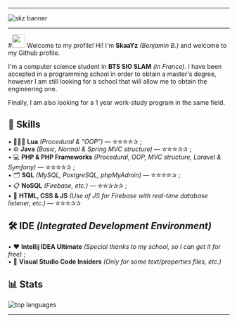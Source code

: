 ----------------

<img src="https://cdn.discordapp.com/attachments/942861572198518794/968269576573952020/Banner_github.jpg" alt="skz banner"/>

----------------

#<img src="https://raw.githubusercontent.com/MartinHeinz/MartinHeinz/master/wave.gif" width="30px"> Welcome to my profile!
Hi! I'm **SkaaYz** *(Benjamin B.)* and welcome to my Github profile.

I'm a computer science student in **BTS SIO SLAM** *(in France)*. I have been accepted in a programming school in order to obtain a master's degree, however I am still looking for a school that will allow me to obtain the engineering one.

Finally, I am also looking for a 1 year work-study program in the same field.

## 🧠 Skills
• 👨🏻‍💻 **Lua** *(Procedural & "OOP")* — ✮✮✮✮✰ ;\
• ⚙️ **Java** *(Basic, Normal & Spring MVC structure)* — ✮✮✮✰✰ ;\
• 💻 **PHP & PHP Frameworks** *(Procedural, OOP, MVC structure, Laravel & Symfony)* — ✮✮✮✮✰ ;\
• 🗂 **SQL** *(MySQL, PostgreSQL, phpMyAdmin)* — ✮✮✮✮✰ ;\
• 📋 **NoSQL** *(Firebase, etc.)* — ✮✮✰✰✰ ;\
• 🧱 **HTML, CSS & JS** *(Use of JS for Firebase with real-time database listener, etc.)* — ✮✮✮✰✰

## 🛠 IDE *(Integrated Development Environment)*
• ❤️ **Intellij IDEA Ultimate** *(Special thanks to my school, so I can get it for free)* ;\
• 📝 **Visual Studio Code Insiders** *(Only for some text/properties files, etc.)*

<!--
## 💼 My projects
#### 1️⃣ • **Business Tycoon** *(School project, I used **OOP PHP**)* <img src=https://badgen.net/badge/Status/Done/green>
> We had to invent our own project and develop our relational database accordingly. Our mission was to create a MCD & UML diagram for our project which would be able to perform "basic" CRUD actions.
<a href="https://github.com/SkaaYz/mvc-project-business-tycoon">
  <img align="center" src="https://github-readme-stats.vercel.app/api/pin/?username=SkaaYz&repo=mvc-project-business-tycoon&theme=nord" />
</a>

#### 2️⃣ • **GSB Gestion Visites** *(School project, I used **OOP PHP**)* <img src=https://badgen.net/badge/Status/Done/green>
> The objective of this first project was to connect our database to the site in PHP and to be able to perform "CRUD" type actions. Thus a schedule of conditions had been given and we had to respect it.
<a href="https://github.com/SkaaYz/gsb-gestion-visites">
  <img align="center" src="https://github-readme-stats.vercel.app/api/pin/?username=SkaaYz&repo=gsb-gestion-visites&theme=nord" />
</a>

#### 3️⃣ • **GSB Médecins** *(School project, I used **Java** & **JavaFX**)* <img src=https://badgen.net/badge/Status/Done/green>
> The main objective of this project was to create a fat client, that is to say an application or a software *(what I did)* in Java or any other language allowing to realize object-oriented code. With that the request was to be able to carry out actions of addition, reading, modification and deletion *(CRUD)*.
<a href="https://github.com/SkaaYz/gsb_medecins">
  <img align="center" src="https://github-readme-stats.vercel.app/api/pin/?username=SkaaYz&repo=gsb_medecins&theme=nord" />
</a>

#### 4️⃣ • *(rework)* **Portfolio** *(Personal project, I'm using **OOP PHP**)* <img src=https://badgen.net/badge/Status/WIP/orange>
> Personal project consisting in the creation of my portfolio in order to display my different "skills" to future employers. This has been very useful to me more than once. The server is hosted by OVH, the address however will not be given for the moment. *(I am reworking the whole site)*.
- **GitHub repo not created.**
-->

## 📊 Stats
<!-- <img src="https://github-readme-stats.vercel.app/api?username=SkaaYz&theme=nord&show_icons=true" alt="all repos stats"> -->
<img src="https://github-readme-stats.vercel.app/api/top-langs/?username=SkaaYz&theme=nord&layout=compact" alt="top languages">

----------------
